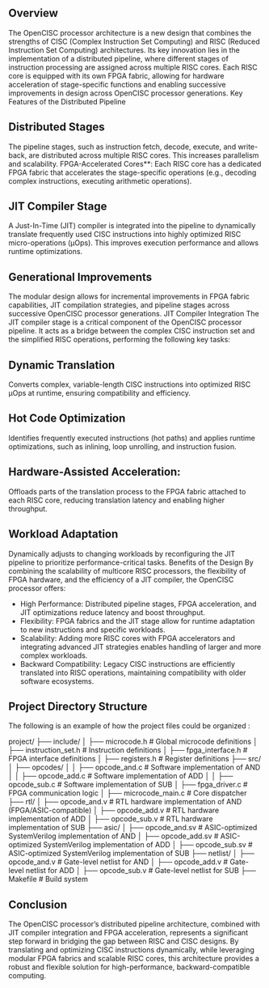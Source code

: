 ## Overview

The OpenCISC processor architecture is a new design that combines the strengths of CISC (Complex Instruction Set Computing) and RISC (Reduced Instruction Set Computing) architectures. Its key innovation lies in the implementation of a distributed pipeline, where different stages of instruction processing are assigned across multiple RISC cores. Each RISC core is equipped with its own FPGA fabric, allowing for hardware acceleration of stage-specific functions and enabling successive improvements in design across OpenCISC processor generations.
Key Features of the Distributed Pipeline

## Distributed Stages
The pipeline stages, such as instruction fetch, decode, execute, and write-back, are distributed across multiple RISC cores. This increases parallelism and scalability.
FPGA-Accelerated Cores**: Each RISC core has a dedicated FPGA fabric that accelerates the stage-specific operations (e.g., decoding complex instructions, executing arithmetic operations).

## JIT Compiler Stage
A Just-In-Time (JIT) compiler is integrated into the pipeline to dynamically translate frequently used CISC instructions into highly optimized RISC micro-operations (µOps). This improves execution performance and allows runtime optimizations.

## Generational Improvements
The modular design allows for incremental improvements in FPGA fabric capabilities, JIT compilation strategies, and pipeline stages across successive OpenCISC processor generations.
JIT Compiler Integration
The JIT compiler stage is a critical component of the OpenCISC processor pipeline. It acts as a bridge between the complex CISC instruction set and the simplified RISC operations, performing the following key tasks:

## Dynamic Translation
Converts complex, variable-length CISC instructions into optimized RISC µOps at runtime, ensuring compatibility and efficiency.

## Hot Code Optimization
Identifies frequently executed instructions (hot paths) and applies runtime optimizations, such as inlining, loop unrolling, and instruction fusion.

## Hardware-Assisted Acceleration: 
Offloads parts of the translation process to the FPGA fabric attached to each RISC core, reducing translation latency and enabling higher throughput.

## Workload Adaptation
Dynamically adjusts to changing workloads by reconfiguring the JIT pipeline to prioritize performance-critical tasks.
Benefits of the Design
By combining the scalability of multicore RISC processors, the flexibility of FPGA hardware, and the efficiency of a JIT compiler, the OpenCISC processor offers:

- High Performance: Distributed pipeline stages, FPGA acceleration, and JIT optimizations reduce latency and boost throughput.
- Flexibility: FPGA fabrics and the JIT stage allow for runtime adaptation to new instructions and specific workloads.
- Scalability: Adding more RISC cores with FPGA accelerators and integrating advanced JIT strategies enables handling of larger and more complex workloads.
- Backward Compatibility: Legacy CISC instructions are efficiently translated into RISC operations, maintaining compatibility with older software ecosystems.

## Project Directory Structure
The following is an example of how the project files could be organized :

project/
├── include/
│   ├── microcode.h               # Global microcode definitions
│   ├── instruction_set.h         # Instruction definitions
│   ├── fpga_interface.h          # FPGA interface definitions
│   ├── registers.h               # Register definitions
├── src/
│   ├── opcodes/
│   │   ├── opcode_and.c          # Software implementation of AND
│   │   ├── opcode_add.c          # Software implementation of ADD
│   │   ├── opcode_sub.c          # Software implementation of SUB
│   ├── fpga_driver.c             # FPGA communication logic
│   ├── microcode_main.c          # Core dispatcher
├── rtl/
│   ├── opcode_and.v              # RTL hardware implementation of AND (FPGA/ASIC-compatible)
│   ├── opcode_add.v              # RTL hardware implementation of ADD
│   ├── opcode_sub.v              # RTL hardware implementation of SUB
├── asic/
│   ├── opcode_and.sv             # ASIC-optimized SystemVerilog implementation of AND
│   ├── opcode_add.sv             # ASIC-optimized SystemVerilog implementation of ADD
│   ├── opcode_sub.sv             # ASIC-optimized SystemVerilog implementation of SUB
├── netlist/
│   ├── opcode_and.v              # Gate-level netlist for AND
│   ├── opcode_add.v              # Gate-level netlist for ADD
│   ├── opcode_sub.v              # Gate-level netlist for SUB
├── Makefile                      # Build system

## Conclusion
The OpenCISC processor’s distributed pipeline architecture, combined with JIT compiler integration and FPGA acceleration, represents a significant step forward in bridging the gap between RISC and CISC designs. By translating and optimizing CISC instructions dynamically, while leveraging modular FPGA fabrics and scalable RISC cores, this architecture provides a robust and flexible solution for high-performance, backward-compatible computing.
